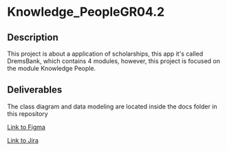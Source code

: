 # Knowledge_PeopleGR04.2
## Description

This project is about a application of scholarships, this app it's called DremsBank, which contains 4 modules, however, this project is focused on the module Knowledge People.


## Deliverables
The class diagram and data modeling are located inside the docs folder in this repository

[Link to Figma](https://www.figma.com/file/8M8piQjlItC32uizIINb0w/Knowledge-People?node-id=0-1&t=WzuEVc4LOH23mV4Q-0)

[Link to Jira](https://samueru.atlassian.net/jira/software/projects/KPG/boards/4/backlog)



